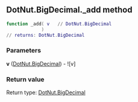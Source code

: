 ## DotNut.BigDecimal._add method


```lua
function _add( v   // DotNut.BigDecimal
             )
// returns: DotNut.BigDecimal
```


### Parameters

**v** ([DotNut.BigDecimal](../../DotNut/BigDecimal.md)) - ![v]

### Return value

Return type: [DotNut.BigDecimal](../../DotNut/BigDecimal.md)

